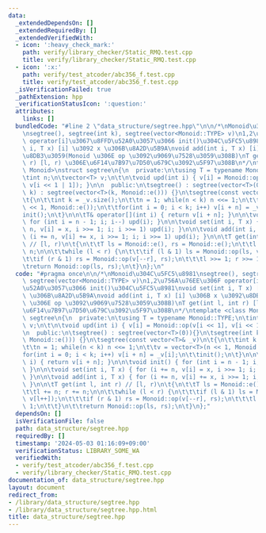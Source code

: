 ```yaml
---
data:
  _extendedDependsOn: []
  _extendedRequiredBy: []
  _extendedVerifiedWith:
  - icon: ':heavy_check_mark:'
    path: verify/library_checker/Static_RMQ.test.cpp
    title: verify/library_checker/Static_RMQ.test.cpp
  - icon: ':x:'
    path: verify/test_atcoder/abc356_f.test.cpp
    title: verify/test_atcoder/abc356_f.test.cpp
  _isVerificationFailed: true
  _pathExtension: hpp
  _verificationStatusIcon: ':question:'
  attributes:
    links: []
  bundledCode: "#line 2 \"data_structure/segtree.hpp\"\n\n/*\nMonoid\u304C\u5FC5\u8981\
    \nsegtree(), segtree(int k), segtree(vector<Monoid::TYPE> v)\n1,2\u756A\u76EE\u306F\
    \ operator[i]\u3067\u8FFD\u52A0\u3057\u3066 init()\u304C\u5FC5\u8981\nvoid set(int\
    \ i, T x) [i] \u3092 x \u306B\u8A2D\u5B9A\nvoid add(int i, T x) [i] \u306B x \u3092\
    \u8DB3\u3059(Monoid \u306E op \u3092\u9069\u7528\u3059\u308B)\nT get(int l, int\
    \ r) [l, r) \u306E\u6F14\u7B97\u7D50\u679C\u3092\u5F97\u308B\n*/\ntemplate <class\
    \ Monoid>\nstruct segtree\n{\n  private:\n\tusing T = typename Monoid::TYPE;\n\
    \tint n;\n\tvector<T> v;\n\t\n\tvoid upd(int i) { v[i] = Monoid::op(v[i << 1],\
    \ v[i << 1 | 1]); }\n\n  public:\n\tsegtree() : segtree(vector<T>(0)){}\n\tsegtree(int\
    \ k) : segtree(vector<T>(k, Monoid::e())) {}\n\tsegtree(const vector<T>& _v)\n\
    \t{\n\t\tint k = _v.size();\n\t\tn = 1; while(n < k) n <<= 1;\n\t\tv = vector<T>(n\
    \ << 1, Monoid::e());\n\t\tfor(int i = 0; i < k; i++) v[i + n] = _v[i];\n\t\t\
    init();\n\t}\n\n\tT& operator[](int i) { return v[i + n]; }\n\n\tvoid init() {\
    \ for (int i = n - 1; i; i--) upd(i); }\n\n\tvoid set(int i, T x) { for (i +=\
    \ n, v[i] = x, i >>= 1; i; i >>= 1) upd(i); }\n\n\tvoid add(int i, T x) { for\
    \ (i += n, v[i] += x, i >>= 1; i; i >>= 1) upd(i); }\n\n\tT get(int l, int r)\
    \ // [l, r)\n\t{\n\t\tT ls = Monoid::e(), rs = Monoid::e();\n\t\tl += n; r +=\
    \ n;\n\n\t\twhile (l < r) {\n\t\t\tif (l & 1) ls = Monoid::op(ls, v[l++]);\n\t\
    \t\tif (r & 1) rs = Monoid::op(v[--r], rs);\n\t\t\tl >>= 1; r >>= 1;\n\t\t}\n\t\
    \treturn Monoid::op(ls, rs);\n\t}\n};\n"
  code: "#pragma once\n\n/*\nMonoid\u304C\u5FC5\u8981\nsegtree(), segtree(int k),\
    \ segtree(vector<Monoid::TYPE> v)\n1,2\u756A\u76EE\u306F operator[i]\u3067\u8FFD\
    \u52A0\u3057\u3066 init()\u304C\u5FC5\u8981\nvoid set(int i, T x) [i] \u3092 x\
    \ \u306B\u8A2D\u5B9A\nvoid add(int i, T x) [i] \u306B x \u3092\u8DB3\u3059(Monoid\
    \ \u306E op \u3092\u9069\u7528\u3059\u308B)\nT get(int l, int r) [l, r) \u306E\
    \u6F14\u7B97\u7D50\u679C\u3092\u5F97\u308B\n*/\ntemplate <class Monoid>\nstruct\
    \ segtree\n{\n  private:\n\tusing T = typename Monoid::TYPE;\n\tint n;\n\tvector<T>\
    \ v;\n\t\n\tvoid upd(int i) { v[i] = Monoid::op(v[i << 1], v[i << 1 | 1]); }\n\
    \n  public:\n\tsegtree() : segtree(vector<T>(0)){}\n\tsegtree(int k) : segtree(vector<T>(k,\
    \ Monoid::e())) {}\n\tsegtree(const vector<T>& _v)\n\t{\n\t\tint k = _v.size();\n\
    \t\tn = 1; while(n < k) n <<= 1;\n\t\tv = vector<T>(n << 1, Monoid::e());\n\t\t\
    for(int i = 0; i < k; i++) v[i + n] = _v[i];\n\t\tinit();\n\t}\n\n\tT& operator[](int\
    \ i) { return v[i + n]; }\n\n\tvoid init() { for (int i = n - 1; i; i--) upd(i);\
    \ }\n\n\tvoid set(int i, T x) { for (i += n, v[i] = x, i >>= 1; i; i >>= 1) upd(i);\
    \ }\n\n\tvoid add(int i, T x) { for (i += n, v[i] += x, i >>= 1; i; i >>= 1) upd(i);\
    \ }\n\n\tT get(int l, int r) // [l, r)\n\t{\n\t\tT ls = Monoid::e(), rs = Monoid::e();\n\
    \t\tl += n; r += n;\n\n\t\twhile (l < r) {\n\t\t\tif (l & 1) ls = Monoid::op(ls,\
    \ v[l++]);\n\t\t\tif (r & 1) rs = Monoid::op(v[--r], rs);\n\t\t\tl >>= 1; r >>=\
    \ 1;\n\t\t}\n\t\treturn Monoid::op(ls, rs);\n\t}\n};"
  dependsOn: []
  isVerificationFile: false
  path: data_structure/segtree.hpp
  requiredBy: []
  timestamp: '2024-05-03 01:16:09+09:00'
  verificationStatus: LIBRARY_SOME_WA
  verifiedWith:
  - verify/test_atcoder/abc356_f.test.cpp
  - verify/library_checker/Static_RMQ.test.cpp
documentation_of: data_structure/segtree.hpp
layout: document
redirect_from:
- /library/data_structure/segtree.hpp
- /library/data_structure/segtree.hpp.html
title: data_structure/segtree.hpp
---
```

